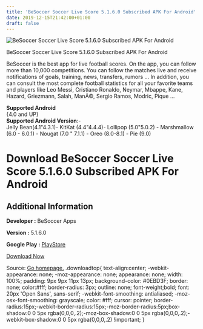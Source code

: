 ```yaml
---
title: 'BeSoccer Soccer Live Score 5.1.6.0 Subscribed APK For Android'
date: 2019-12-15T21:42:00+01:00
draft: false
---
```


![BeSoccer Soccer Live Score 5.1.6.0 Subscribed APK For Android](https://i1.wp.com/apkhome.net/wp-content/uploads/2019/12/BeSoccer-Soccer-Live-Score-5.1.6.0-Subscribed.png "BeSoccer Soccer Live Score 5.1.6.0 Subscribed APK For Android")

  

BeSoccer Soccer Live Score 5.1.6.0 Subscribed APK For Android

BeSoccer is the best app for live football scores. On the app, you can follow more than 10,000 competitions. You can follow the matches live and receive notifications of goals, training, news, transfers, rumors ... In addition, you can consult the most complete football statistics for all your favorite teams and players like Leo Messi, Cristiano Ronaldo, Neymar, Mbappe, Kane, Hazard, Griezmann, Salah, ManÃ©, Sergio Ramos, Modric, Pique ...

**Supported Android**  
{4.0 and UP}  
**Supported Android Version**:-  
Jelly Bean(4.1"4.3.1)- KitKat (4.4"4.4.4)- Lollipop (5.0"5.0.2) - Marshmallow (6.0 - 6.0.1) - Nougat (7.0 " 7.1.1) - Oreo (8.0-8.1) - Pie (9.0)

Download BeSoccer Soccer Live Score 5.1.6.0 Subscribed APK For Android
======================================================================

Additional Information
----------------------

**Developer :** BeSoccer Apps

**Version :** 5.1.6.0

**Google Play :** [PlayStore](https://play.google.com/store/apps/details?id=com.resultadosfutbol.mobile)

  

[Download Now](https://store4app.co/post/besoccer-soccer-live-score-5-1-6-0-subscribed-apk-for-android_1576438253)

  
Source: [Go homepage.](https://store4app.co/post/besoccer-soccer-live-score-5-1-6-0-subscribed-apk-for-android_1576438253) .downloadtop{ text-align:center; -webkit-appearance: none; -moz-appearance: none; appearance: none; width: 100%; padding: 9px 9px 11px 13px; background-color: #0EBD3F; border: none; color:#fff; border-radius: 3px; outline: none; font-weight;bold; font: 20px 'Open Sans', sans-serif; -webkit-font-smoothing: antialiased; -moz-osx-font-smoothing: grayscale; color: #fff; cursor: pointer; border-radius:15px;-webkit-border-radius:15px;-moz-border-radius:5px;box-shadow:0 0 5px rgba(0,0,0,.2);-moz-box-shadow:0 0 5px rgba(0,0,0,.2);-webkit-box-shadow:0 0 5px rgba(0,0,0,.2) !important; }
